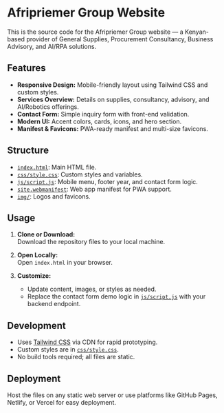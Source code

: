 # Afripriemer Group Website

This is the source code for the Afripriemer Group website — a Kenyan-based provider of General Supplies, Procurement Consultancy, Business Advisory, and AI/RPA solutions.

## Features

- **Responsive Design:** Mobile-friendly layout using Tailwind CSS and custom styles.
- **Services Overview:** Details on supplies, consultancy, advisory, and AI/Robotics offerings.
- **Contact Form:** Simple inquiry form with front-end validation.
- **Modern UI:** Accent colors, cards, icons, and hero section.
- **Manifest & Favicons:** PWA-ready manifest and multi-size favicons.

## Structure

- [`index.html`](index.html): Main HTML file.
- [`css/style.css`](css/style.css): Custom styles and variables.
- [`js/script.js`](js/script.js): Mobile menu, footer year, and contact form logic.
- [`site.webmanifest`](site.webmanifest): Web app manifest for PWA support.
- [`img/`](img): Logos and favicons.

## Usage

1. **Clone or Download:**  
   Download the repository files to your local machine.

2. **Open Locally:**  
   Open `index.html` in your browser.

3. **Customize:**  
   - Update content, images, or styles as needed.
   - Replace the contact form demo logic in [`js/script.js`](js/script.js) with your backend endpoint.

## Development

- Uses [Tailwind CSS](https://tailwindcss.com/) via CDN for rapid prototyping.
- Custom styles are in [`css/style.css`](css/style.css).
- No build tools required; all files are static.

## Deployment

Host the files on any static web server or use platforms like GitHub Pages, Netlify, or Vercel for easy deployment.
